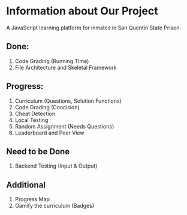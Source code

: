 # Information about Our Project

A JavaScript learning platform for inmates in San Quentin State Prison. 

## Done:
1. Code Grading (Running Time)
2. File Architecture and Skeletal Framework

## Progress:
1. Curriculum (Questions, Solution Functions)
2. Code Grading (Concision)
3. Cheat Detection
4. Local Testing
5. Random Assignment (Needs Questions)
6. Leaderboard and Peer View

## Need to be Done
1. Backend Testing (Input & Output)

## Additional
1. Progress Map
2. Gamify the curriculum (Badges)
